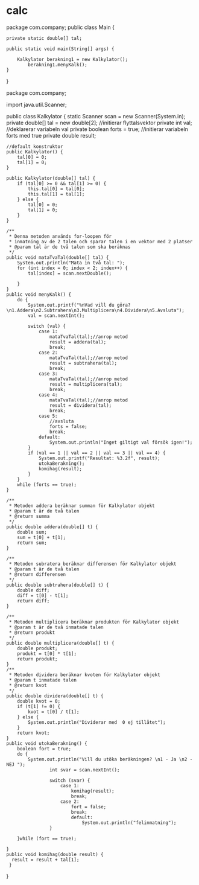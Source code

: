 # calc
package com.company;
public class Main {

    private static double[] tal;

    public static void main(String[] args) {

        Kalkylator berakning1 = new Kalkylator();
            berakning1.menyKalk();
    }

}

package com.company;

import java.util.Scanner;

public class Kalkylator {
    static Scanner scan = new Scanner(System.in);
    private double[] tal = new double[2]; //initierar flyttalsvektor
    private int val; //deklarerar variabeln val
    private boolean forts = true; //initierar variabeln forts med true
    private double result;

    //default konstruktor
    public Kalkylator() {
        tal[0] = 0;
        tal[1] = 0;
    }

    public Kalkylator(double[] tal) {
        if (tal[0] >= 0 && tal[1] >= 0) {
            this.tal[0] = tal[0];
            this.tal[1] = tal[1];
        } else {
            tal[0] = 0;
            tal[1] = 0;
        }
    }

    /**
     * Denna metoden används for-loopen för
     * inmatning av de 2 talen och sparar talen i en vektor med 2 platser
     * @param tal är de två talen som ska beräknas
     */
    public void mataTvaTal(double[] tal) {
        System.out.println("Mata in två tal: ");
        for (int index = 0; index < 2; index++) {
            tal[index] = scan.nextDouble();

        }
    }
    public void menyKalk() {
        do {
            System.out.printf("%nVad vill du göra? \n1.Addera\n2.Subtrahera\n3.Multiplicera\n4.Dividera\n5.Avsluta");
            val = scan.nextInt();

            switch (val) {
                case 1:
                    mataTvaTal(tal);//anrop metod
                    result = addera(tal);
                    break;
                case 2:
                    mataTvaTal(tal);//anrop metod
                    result = subtrahera(tal);
                    break;
                case 3:
                    mataTvaTal(tal);//anrop metod
                    result = multiplicera(tal);
                    break;
                case 4:
                    mataTvaTal(tal);//anrop metod
                    result = dividera(tal);
                    break;
                case 5:
                    //avsluta
                    forts = false;
                    break;
                default:
                    System.out.println("Inget giltigt val försök igen!");
            }
            if (val == 1 || val == 2 || val == 3 || val == 4) {
                System.out.printf("Resultat: %3.2f", result);
                utokaBerakning();
                komihag(result);
            }
        }
        while (forts == true);
    }

    /**
     * Metoden addera beräknar summan för Kalkylator objekt
     * @param t är de två talen
     * @return summa
     */
    public double addera(double[] t) {
        double sum;
        sum = t[0] + t[1];
        return sum;
    }

    /**
     * Metoden subratera beräknar differensen för Kalkylator objekt
     * @param t är de två talen
     * @return differensen
     */
    public double subtrahera(double[] t) {
        double diff;
        diff = t[0] - t[1];
        return diff;
    }

    /**
     * Metoden multiplicera beräknar produkten för Kalkylator objekt
     * @param t är de två inmatade talen
     * @return produkt
     */
    public double multiplicera(double[] t) {
        double produkt;
        produkt = t[0] * t[1];
        return produkt;
    }
    /**
     * Metoden dividera beräknar kvoten för Kalkylator objekt
     * @param t inmatade talen
     * @return kvot
     */
    public double dividera(double[] t) {
        double kvot = 0;
        if (t[1] != 0) {
            kvot = t[0] / t[1];
        } else {
            System.out.println("Dividerar med  0 ej tillåtet");
        }
        return kvot;
    }
    public void utokaBerakning() {
        boolean fort = true;
        do {
            System.out.println("Vill du utöka beräkningen? \n1 - Ja \n2 - NEJ ");
                    int svar = scan.nextInt();

                    switch (svar) {
                        case 1:
                            komihag(result);
                            break;
                        case 2:
                            fort = false;
                            break;
                            default:
                                System.out.println("felinmatning");
                    }

        }while (fort == true);

    }
    public void komihag(double result) {
      result = result + tal[1];
     }

}

